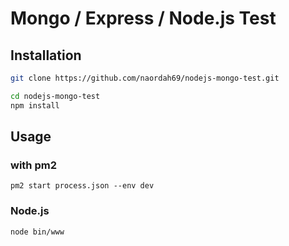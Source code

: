 # Mongo / Express / Node.js Test


## Installation
```bash
git clone https://github.com/naordah69/nodejs-mongo-test.git

cd nodejs-mongo-test
npm install
```
## Usage
### with pm2
```
pm2 start process.json --env dev
```

### Node.js
```
node bin/www
```
